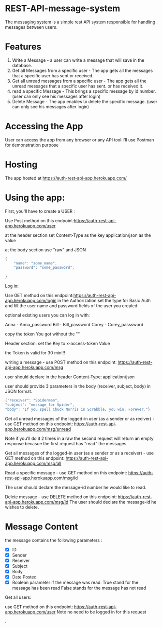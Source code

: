 # REST-API-message-system

The messaging system is a simple rest API system responsible for handling messages between users.

# Features
1. Write a Message - a user can write a message that will save in the database.
2. Get all Messages from a specific user - The app gets all the messages that a specific user has sent or received.
3. Get all unread messages from a specific user - The app gets all the unread messages that a specific user has sent. or has received it.
4. read a specific Message - This brings a specific message by id number. (user can only see his messages after login)
5. Delete Message - The app enables to delete the specific message. (user can only see his messages after login)

# Accessing the App

User can access the app from any browser or any API tool 
I'll use Postman for demonstration purpose

# Hosting

The app hosted at https://auth-rest-api-app.herokuapp.com/

# Using the app:

First, you'll have to create a USER :

Use Post method on this endpoint:https://auth-rest-api-app.herokuapp.com/user

at the header section set Content-Type as the key
                          application/json as the value 

at the body section use "raw" and JSON

``` swift
{
    "name": "some_name",
    "password": "some_password",
    
}
```



Log in:

Use GET method on this endpoint:https://auth-rest-api-app.herokuapp.com/login
in the Authorization set the type for Basic Auth
and fill the user name and password fields of the user you created

optional existing users you can log in with:

Anna - Anna_password
Bill - Bill_password
Corey - Corey_passsword

copy the token You got without the ""

Header section:
set the Key to x-access-token
        Value <paste the Token>
    
the Token is valid for 30 min!!!

writing a message - use POST method on this endpoint: https://auth-rest-api-app.herokuapp.com/msg

user should declare in the header 
Content-Type: application/json

user should provide 3 parameters in the body (receiver, subject, body) in JSON format.

``` swift
{"receiver": "Spiderman",
"subject": "message for Spider",
"body": "If you spell Chuck Norris in Scrabble, you win. Forever."}
```



Get all unread messages of the logged-in user (as a sender or as reciver) -  use GET method on this endpoint: https://auth-rest-api-app.herokuapp.com/msg/unread

Note if you'll do it 2 times in a raw the second request will return an empty response becasue the first request has "read" the messages.

Get all messages of the logged-in user (as a sender or as a receiver) -  use GET method on this endpoint: https://auth-rest-api-app.herokuapp.com/msg/all


  
Read a specific message -  use GET method on this endpoint: https://auth-rest-api-app.herokuapp.com/msg/id
        
The user should declare the message-id number he would like to read.
  
  
 Delete message - use DELETE method on this endpoint: https://auth-rest-api-app.herokuapp.com/msg/id
The user should declare the message-id he wishes to delete.
  
  
# Message Content
the message contains the following parameters :

- [x] ID
- [x] Sender
- [x] Receiver
- [x] Subject
- [x] Body
- [x] Date Posted
- [x] Boolean parameter if the message was read:
 True stand for the message has been read False stands for the message has not read
 
 Get all users:
 
 use GET method on this endpoint: https://auth-rest-api-app.herokuapp.com/user
 Note no need to be logged in for this request 
 
.
